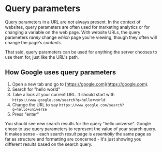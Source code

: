 # Query parameters

Query parameters in a URL are _not_ always present. In the context of websites, query parameters are often used for marketing analytics or for changing a variable on the web page. With website URLs, the query parameters _rarely_ change _which_ page you're viewing, though they often will change the page's _contents_.

That said, query parameters can be used for anything the server chooses to use them for, just like the URL's path.

## How Google uses query parameters

1. Open a new tab and go to [https://google.com](https://google.com).
2. Search for "hello world"
3. Take a look at your current URL. It should start with `https://www.google.com/search?q=hello+world`
4. Change the URL to say `https://www.google.com/search?q=hello+universe`
5. Press "enter"

You should see new search results for the query "hello universe". Google chose to use query parameters to represent the value of your search query. It makes sense - each search result page is _essentially_ the same page as far as structure and formatting are concerned - it's just showing you different results based on the search query.

